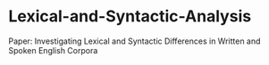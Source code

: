 # Lexical-and-Syntactic-Analysis
Paper: Investigating Lexical and Syntactic Differences in Written and Spoken English Corpora
